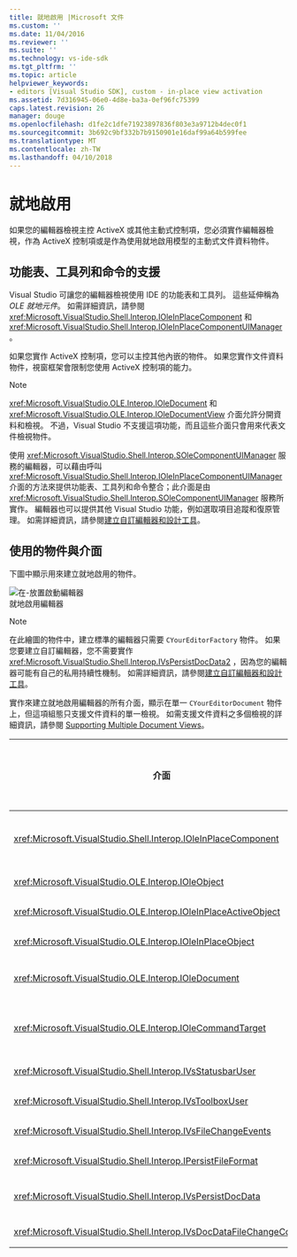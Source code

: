 ```yaml
---
title: 就地啟用 |Microsoft 文件
ms.custom: ''
ms.date: 11/04/2016
ms.reviewer: ''
ms.suite: ''
ms.technology: vs-ide-sdk
ms.tgt_pltfrm: ''
ms.topic: article
helpviewer_keywords:
- editors [Visual Studio SDK], custom - in-place view activation
ms.assetid: 7d316945-06e0-4d8e-ba3a-0ef96fc75399
caps.latest.revision: 26
manager: douge
ms.openlocfilehash: d1fe2c1dfe71923897836f803e3a9712b4dec0f1
ms.sourcegitcommit: 3b692c9bf332b7b9150901e16daf99a64b599fee
ms.translationtype: MT
ms.contentlocale: zh-TW
ms.lasthandoff: 04/10/2018
---
```

# <a name="in-place-activation"></a>就地啟用
如果您的編輯器檢視主控 ActiveX 或其他主動式控制項，您必須實作編輯器檢視，作為 ActiveX 控制項或是作為使用就地啟用模型的主動式文件資料物件。  
  
## <a name="support-for-menus-toolbars-and-commands"></a>功能表、工具列和命令的支援  
 Visual Studio 可讓您的編輯器檢視使用 IDE 的功能表和工具列。 這些延伸稱為 *OLE 就地元件*。 如需詳細資訊，請參閱 <xref:Microsoft.VisualStudio.Shell.Interop.IOleInPlaceComponent> 和 <xref:Microsoft.VisualStudio.Shell.Interop.IOleInPlaceComponentUIManager>。  
  
 如果您實作 ActiveX 控制項，您可以主控其他內嵌的物件。 如果您實作文件資料物件，視窗框架會限制您使用 ActiveX 控制項的能力。  
  
> [!NOTE]
>  <xref:Microsoft.VisualStudio.OLE.Interop.IOleDocument> 和 <xref:Microsoft.VisualStudio.OLE.Interop.IOleDocumentView> 介面允許分開資料和檢視。 不過，Visual Studio 不支援這項功能，而且這些介面只會用來代表文件檢視物件。  
  
 使用 <xref:Microsoft.VisualStudio.Shell.Interop.SOleComponentUIManager> 服務的編輯器，可以藉由呼叫 <xref:Microsoft.VisualStudio.Shell.Interop.IOleInPlaceComponentUIManager> 介面的方法來提供功能表、工具列和命令整合；此介面是由 <xref:Microsoft.VisualStudio.Shell.Interop.SOleComponentUIManager> 服務所實作。 編輯器也可以提供其他 Visual Studio 功能，例如選取項目追蹤和復原管理。 如需詳細資訊，請參閱[建立自訂編輯器和設計工具](../extensibility/creating-custom-editors-and-designers.md)。  
  
## <a name="objects-and-interfaces-used"></a>使用的物件與介面  
 下圖中顯示用來建立就地啟用的物件。  
  
 ![在&#45;放置啟動編輯器](../extensibility/media/vsinplaceactivationeditor.gif "vsInPlaceActivationEditor")  
就地啟用編輯器  
  
> [!NOTE]
>  在此繪圖的物件中，建立標準的編輯器只需要 `CYourEditorFactory` 物件。 如果您要建立自訂編輯器，您不需要實作 <xref:Microsoft.VisualStudio.Shell.Interop.IVsPersistDocData2> ，因為您的編輯器可能有自己的私用持續性機制。 如需詳細資訊，請參閱[建立自訂編輯器和設計工具](../extensibility/creating-custom-editors-and-designers.md)。  
  
 實作來建立就地啟用編輯器的所有介面，顯示在單一 `CYourEditorDocument` 物件上，但這項組態只支援文件資料的單一檢視。 如需支援文件資料之多個檢視的詳細資訊，請參閱 [Supporting Multiple Document Views](../extensibility/supporting-multiple-document-views.md)。  
  
|介面|物件的類型|使用|  
|---------------|--------------------|---------|  
|<xref:Microsoft.VisualStudio.Shell.Interop.IOleInPlaceComponent>|檢視|讓就地 VSPackage 物件能使用 <xref:Microsoft.VisualStudio.Shell.Interop.SOleComponentUIManager> 服務，作為完整整合的 IDE 元件來運作。 這項服務將物件的功能表、工具列和命令整合到 IDE，並發出狀態變更的通知。|  
|<xref:Microsoft.VisualStudio.OLE.Interop.IOleObject>|檢視|內嵌的物件提供基本功能給其容器並與其通訊的主要方式。|  
|<xref:Microsoft.VisualStudio.OLE.Interop.IOleInPlaceActiveObject>|檢視|管理就地物件的啟用和停用，並判斷應該可看見就地物件的多少部分。|  
|<xref:Microsoft.VisualStudio.OLE.Interop.IOleInPlaceObject>|檢視|在就地物件、相關應用程式最外層框架視窗和包含內嵌物件之應用程式的文件視窗之間，提供直接的通訊通道。|  
|<xref:Microsoft.VisualStudio.OLE.Interop.IOleDocument>|檢視|實作 ActiveX 物件。 請注意，IDE 中不使用分開文件資料和檢視的 <xref:Microsoft.VisualStudio.OLE.Interop.IOleDocument> 和 <xref:Microsoft.VisualStudio.OLE.Interop.IOleDocumentView> 方法。|  
|<xref:Microsoft.VisualStudio.OLE.Interop.IOleCommandTarget>|檢視/資料|可讓文件資料物件或文件檢視物件參與命令處理，或兩者皆可參與。|  
|<xref:Microsoft.VisualStudio.Shell.Interop.IVsStatusbarUser>|檢視|啟用狀態列更新。|  
|<xref:Microsoft.VisualStudio.Shell.Interop.IVsToolboxUser>|檢視|啟用將項目加入工具箱。|  
|<xref:Microsoft.VisualStudio.Shell.Interop.IVsFileChangeEvents>|資料|傳送編輯檔案的變更通知。 (這個介面是選擇性的。)|  
|<xref:Microsoft.VisualStudio.Shell.Interop.IPersistFileFormat>|資料|用來啟用檔案類型的 [另存新檔] 功能。|  
|<xref:Microsoft.VisualStudio.Shell.Interop.IVsPersistDocData>|資料|啟用文件的持續性。 針對唯讀檔案，呼叫 <xref:Microsoft.VisualStudio.Shell.Interop.IVsPersistDocData2.SetDocDataReadOnly%2A> 以提供「鎖定」圖示，表示唯讀檔案。|  
|<xref:Microsoft.VisualStudio.Shell.Interop.IVsDocDataFileChangeControl>|資料|決定是否應該忽略文件資料的變更。|